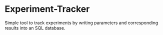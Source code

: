 # Experiment-Tracker
Simple tool to track experiments by writing parameters and corresponding results into an SQL database.
